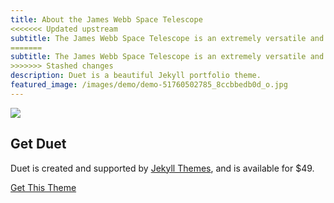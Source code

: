 ```yaml
---
title: About the James Webb Space Telescope
<<<<<<< Updated upstream
subtitle: The James Webb Space Telescope is an extremely versatile and powerful optical instrument that records the details of the universe on a scale that was, until now, undreamt of.
=======
subtitle: The James Webb Space Telescope is an extremely versatile and powerful optical instruement that is used to observe and record the universe on a scale that was, until now, undreamt of.
>>>>>>> Stashed changes
description: Duet is a beautiful Jekyll portfolio theme.
featured_image: /images/demo/demo-51760502785_8ccbbedb0d_o.jpg
---
```


![](/images/demo/demo-51760502785_8ccbbedb0d_o.jpg)


## Get Duet

Duet is created and supported by [Jekyll Themes](https://jekyllthemes.io), and is available for $49.

<a href="https://jekyllthemes.io/theme/duet-portfolio-jekyll-theme" class="button button--large">Get This Theme</a>